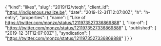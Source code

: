 {
  "kind": "likes",
  "slug": "2019/12/vteqh",
  "client_id": "https://indigenous.realize.be",
  "date": "2019-12-31T12:07:00Z",
  "h": "h-entry",
  "properties": {
    "name": [
      "Like of https://twitter.com/monzo/status/1211973527336869888"
    ],
    "like-of": [
      "https://twitter.com/monzo/status/1211973527336869888"
    ],
    "published": [
      "2019-12-31T12:07:00Z"
    ],
    "syndication": [
      "https://twitter.com/monzo/status/1211973527336869888"
    ]
  }
}
